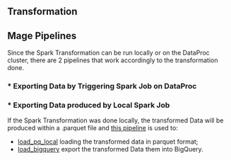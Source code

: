## Transformation

## Mage Pipelines

Since the Spark Transformation can be run locally or on the DataProc cluster, there are 2 pipelines that work accordingly to the transformation done.

### * Exporting Data by Triggering Spark Job on DataProc

### * Exporting Data produced by Local Spark Job
If the Spark Transformation was done locally, the transformed Data will be produced within a .parquet file and [this pipeline](https://github.com/lorenzomighie/batch-processing-fifa-dataset-on-gcp/tree/main/mage/fifa-processing/pipelines/local_pq_2_bigquery) is used to:
* [load_pq_local](https://github.com/lorenzomighie/batch-processing-fifa-dataset-on-gcp/blob/main/mage/fifa-processing/data_loaders/load_pq_local.py) loading the transformed data in parquet format;
* [load_bigquery](https://github.com/lorenzomighie/batch-processing-fifa-dataset-on-gcp/blob/main/mage/fifa-processing/data_exporters/load_bigquery.sql) export the transformed Data them into BigQuery.
